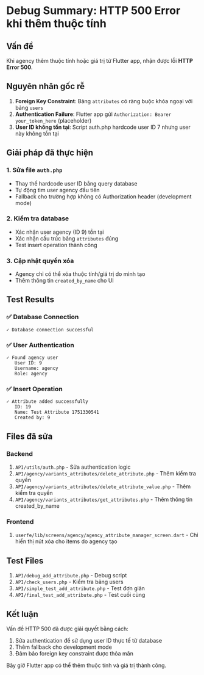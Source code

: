 # Debug Summary: HTTP 500 Error khi thêm thuộc tính

## Vấn đề
Khi agency thêm thuộc tính hoặc giá trị từ Flutter app, nhận được lỗi **HTTP Error 500**.

## Nguyên nhân gốc rễ
1. **Foreign Key Constraint**: Bảng `attributes` có ràng buộc khóa ngoại với bảng `users`
2. **Authentication Failure**: Flutter app gửi `Authorization: Bearer your_token_here` (placeholder)
3. **User ID không tồn tại**: Script auth.php hardcode user ID 7 nhưng user này không tồn tại

## Giải pháp đã thực hiện

### 1. Sửa file `auth.php`
- Thay thế hardcode user ID bằng query database
- Tự động tìm user agency đầu tiên
- Fallback cho trường hợp không có Authorization header (development mode)

### 2. Kiểm tra database
- Xác nhận user agency (ID 9) tồn tại
- Xác nhận cấu trúc bảng `attributes` đúng
- Test insert operation thành công

### 3. Cập nhật quyền xóa
- Agency chỉ có thể xóa thuộc tính/giá trị do mình tạo
- Thêm thông tin `created_by_name` cho UI

## Test Results

### ✅ Database Connection
```
✓ Database connection successful
```

### ✅ User Authentication
```
✓ Found agency user
   User ID: 9
   Username: agency
   Role: agency
```

### ✅ Insert Operation
```
✓ Attribute added successfully
   ID: 19
   Name: Test Attribute 1751330541
   Created by: 9
```

## Files đã sửa

### Backend
1. `API/utils/auth.php` - Sửa authentication logic
2. `API/agency/variants_attributes/delete_attribute.php` - Thêm kiểm tra quyền
3. `API/agency/variants_attributes/delete_attribute_value.php` - Thêm kiểm tra quyền
4. `API/agency/variants_attributes/get_attributes.php` - Thêm thông tin created_by_name

### Frontend
1. `userfe/lib/screens/agency/agency_attribute_manager_screen.dart` - Chỉ hiển thị nút xóa cho items do agency tạo

## Test Files
1. `API/debug_add_attribute.php` - Debug script
2. `API/check_users.php` - Kiểm tra bảng users
3. `API/simple_test_add_attribute.php` - Test đơn giản
4. `API/final_test_add_attribute.php` - Test cuối cùng

## Kết luận
Vấn đề HTTP 500 đã được giải quyết bằng cách:
1. Sửa authentication để sử dụng user ID thực tế từ database
2. Thêm fallback cho development mode
3. Đảm bảo foreign key constraint được thỏa mãn

Bây giờ Flutter app có thể thêm thuộc tính và giá trị thành công. 